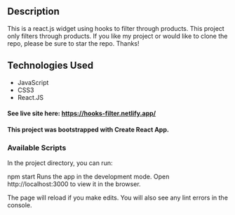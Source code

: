## Description
This is a react.js widget using hooks to filter through products. This project only filters through products. If you like my project or would like to clone the repo, please be sure to star the repo. Thanks!

## Technologies Used
* JavaScript
* CSS3
* React.JS

#### See live site here: https://hooks-filter.netlify.app/

#### This project was bootstrapped with Create React App.

### Available Scripts
In the project directory, you can run:

npm start
Runs the app in the development mode.
Open http://localhost:3000 to view it in the browser.

The page will reload if you make edits.
You will also see any lint errors in the console.
